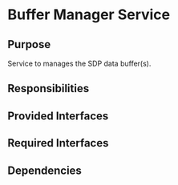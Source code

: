 # Buffer Manager Service 

## Purpose

Service to manages the SDP data buffer(s).

## Responsibilities

## Provided Interfaces

## Required Interfaces

## Dependencies
